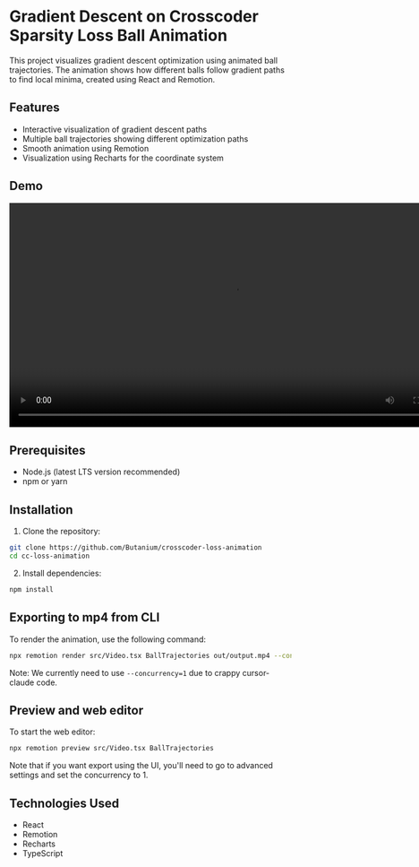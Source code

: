 # Gradient Descent on Crosscoder Sparsity Loss Ball Animation

This project visualizes gradient descent optimization using animated ball trajectories. The animation shows how different balls follow gradient paths to find local minima, created using React and Remotion.

## Features

- Interactive visualization of gradient descent paths
- Multiple ball trajectories showing different optimization paths
- Smooth animation using Remotion
- Visualization using Recharts for the coordinate system

## Demo

<div align="center">
  <video width="800" controls>
    <source src="out/output.mp4" type="video/mp4">
    Your browser does not support the video tag.
  </video>
</div>

## Prerequisites

- Node.js (latest LTS version recommended)
- npm or yarn

## Installation

1. Clone the repository:
```bash
git clone https://github.com/Butanium/crosscoder-loss-animation
cd cc-loss-animation
```

2. Install dependencies:
```bash
npm install
```

## Exporting to mp4 from CLI

To render the animation, use the following command:

```bash
npx remotion render src/Video.tsx BallTrajectories out/output.mp4 --concurrency=1
```

Note: We currently need to use `--concurrency=1` due to crappy cursor-claude code.


## Preview and web editor

To start the web editor:

```bash
npx remotion preview src/Video.tsx BallTrajectories 
```

Note that if you want export using the UI, you'll need to go to advanced settings and set the concurrency to 1.

## Technologies Used

- React
- Remotion
- Recharts
- TypeScript